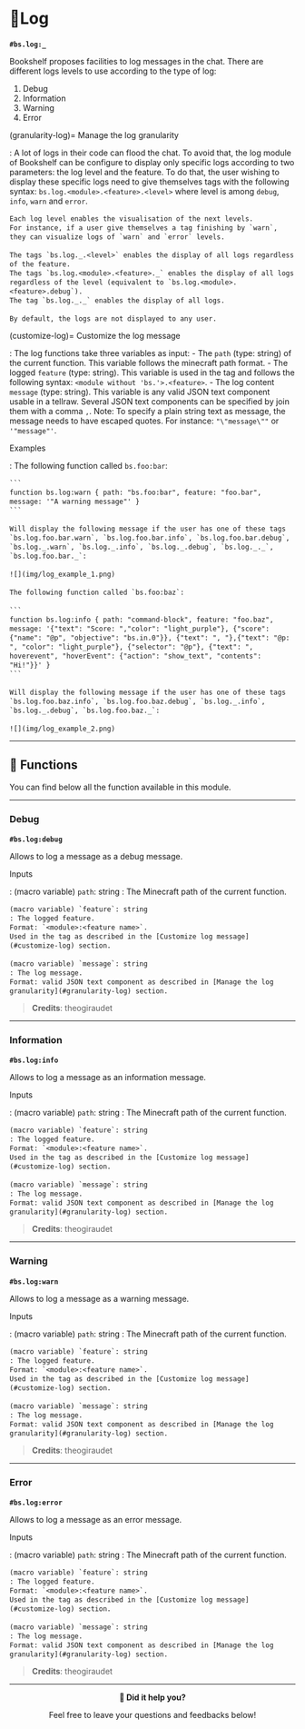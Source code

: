 # 📄Log

**`#bs.log:_`**

Bookshelf proposes facilities to log messages in the chat.
There are different logs levels to use according to the type of log: 
1. Debug
2. Information
3. Warning
4. Error

(granularity-log)=
Manage the log granularity

:   A lot of logs in their code can flood the chat.
    To avoid that, the log module of Bookshelf can be configure to display only specific logs according to two parameters: the log level and the feature.
    To do that, the user wishing to display these specific logs need to give themselves tags with the following syntax: `bs.log.<module>.<feature>.<level>` where level is among `debug`, `info`, `warn` and `error`.

    Each log level enables the visualisation of the next levels. 
    For instance, if a user give themselves a tag finishing by `warn`, they can visualize logs of `warn` and `error` levels.

    The tags `bs.log._.<level>` enables the display of all logs regardless of the feature.  
    The tags `bs.log.<module>.<feature>._` enables the display of all logs regardless of the level (equivalent to `bs.log.<module>.<feature>.debug`).  
    The tag `bs.log._._` enables the display of all logs.

    By default, the logs are not displayed to any user.

(customize-log)=
Customize the log message

:   The log functions take three variables as input:
    - The `path` (type: string) of the current function. 
    This variable follows the minecraft path format.
    - The logged `feature` (type: string). 
    This variable is used in the tag and follows the following syntax: `<module without 'bs.'>.<feature>`.
    - The log content `message` (type: string). 
    This variable is any valid JSON text component usable in a tellraw. 
    Several JSON text components can be specified by join them with a comma `,`. 
    Note: To specify a plain string text as message, the message needs to have escaped quotes. 
    For instance: `"\"message\""` or `'"message"'`.

Examples

:   The following function called `bs.foo:bar`:

    ```
    function bs.log:warn { path: "bs.foo:bar", feature: "foo.bar", message: '"A warning message"' }
    ```

    Will display the following message if the user has one of these tags `bs.log.foo.bar.warn`, `bs.log.foo.bar.info`, `bs.log.foo.bar.debug`, `bs.log._.warn`, `bs.log._.info`, `bs.log._.debug`, `bs.log._._`, `bs.log.foo.bar._`:

    ![](img/log_example_1.png)

    The following function called `bs.foo:baz`:

    ```
    function bs.log:info { path: "command-block", feature: "foo.baz", message: '{"text": "Score: ","color": "light_purple"}, {"score": {"name": "@p", "objective": "bs.in.0"}}, {"text": ", "},{"text": "@p: ", "color": "light_purple"}, {"selector": "@p"}, {"text": ", hoverevent", "hoverEvent": {"action": "show_text", "contents": "Hi!"}}' }
    ```

    Will display the following message if the user has one of these tags `bs.log.foo.baz.info`, `bs.log.foo.baz.debug`, `bs.log._.info`, `bs.log._.debug`, `bs.log.foo.baz._`:

    ![](img/log_example_2.png)

---

## 🔧 Functions

You can find below all the function available in this module.

---

### Debug

**`#bs.log:debug`**

Allows to log a message as a debug message.

Inputs

:   (macro variable) `path`: string
    : The Minecraft path of the current function.

    (macro variable) `feature`: string
    : The logged feature. 
    Format: `<module>:<feature name>`. 
    Used in the tag as described in the [Customize log message](#customize-log) section.

    (macro variable) `message`: string
    : The log message.
    Format: valid JSON text component as described in [Manage the log granularity](#granularity-log) section.

> **Credits**: theogiraudet

---

### Information

**`#bs.log:info`**

Allows to log a message as an information message.

Inputs

:   (macro variable) `path`: string
    : The Minecraft path of the current function.

    (macro variable) `feature`: string
    : The logged feature. 
    Format: `<module>:<feature name>`. 
    Used in the tag as described in the [Customize log message](#customize-log) section.

    (macro variable) `message`: string
    : The log message.
    Format: valid JSON text component as described in [Manage the log granularity](#granularity-log) section.

> **Credits**: theogiraudet

---

### Warning

**`#bs.log:warn`**

Allows to log a message as a warning message.

Inputs

:   (macro variable) `path`: string
    : The Minecraft path of the current function.

    (macro variable) `feature`: string
    : The logged feature. 
    Format: `<module>:<feature name>`. 
    Used in the tag as described in the [Customize log message](#customize-log) section.

    (macro variable) `message`: string
    : The log message.
    Format: valid JSON text component as described in [Manage the log granularity](#granularity-log) section.

> **Credits**: theogiraudet

---

### Error

**`#bs.log:error`**

Allows to log a message as an error message.

Inputs

:   (macro variable) `path`: string
    : The Minecraft path of the current function.

    (macro variable) `feature`: string
    : The logged feature. 
    Format: `<module>:<feature name>`. 
    Used in the tag as described in the [Customize log message](#customize-log) section.

    (macro variable) `message`: string
    : The log message.
    Format: valid JSON text component as described in [Manage the log granularity](#granularity-log) section.

> **Credits**: theogiraudet

---

<div align=center>

**💬 Did it help you?**

Feel free to leave your questions and feedbacks below!

</div>

<script src="https://giscus.app/client.js"
        data-repo="Gunivers/Glibs"
        data-repo-id="R_kgDOHQjqYg"
        data-category="Documentation"
        data-category-id="DIC_kwDOHQjqYs4CUQpy"
        data-mapping="title"
        data-strict="0"
        data-reactions-enabled="1"
        data-emit-metadata="0"
        data-input-position="bottom"
        data-theme="light"
        data-lang="fr"
        data-loading="lazy"
        crossorigin="anonymous"
        async>
</script>